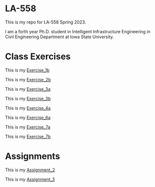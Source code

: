 # LA-558
This is my repo for LA-558 Spring 2023. 

I am a forth year Ph.D. student in Intelligent Infrastructure Engineering in Civil Engineering Department at Iowa State University.

# Class Exercises

This is my [Exercise_1b](ex1b/ex1b.md)

This is my [Exercise_2b](Exercises_/ex2b.md)

This is my [Exercise_3a](Exercises_/ex3a.md)

This is my [Exercise_3b](Exercises_/ex3b.md)

This is my [Exercise_4a](Exercises_/)

This is my [Exercise_6a](Exercises_/)

This is my [Exercise_7a](Exercises_/)

This is my [Exercise_7b](Exercises_/ex7b.md)

# Assignments

This is my [Assignment_2](Exercises_/assignment2.md)

This is my [Assignment_3](Exercises_/index.md)
